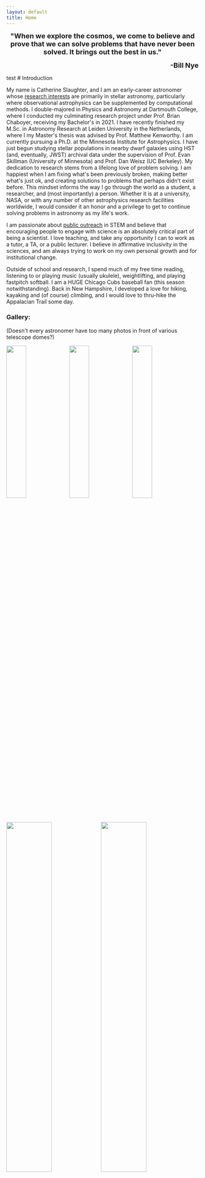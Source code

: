 ```yaml
---
layout: default
title: Home
---
```


<p align="center"><font size="+1">
    <b>"When we explore the cosmos, we come to believe and prove that we can solve problems that have never been solved. It brings out the best in us."</b>
</font></p>
<p align="right"><font size="+1">
    <b>-Bill Nye</b>
</font></p>
test
# Introduction

My name is Catherine Slaughter, and I am an early-career astronomer whose [research interests](http://www.catherineslaughter.space/research/) are primarily in stellar astronomy, particularly where observational astrophysics can be supplemented by computational methods. I double-majored in Physics and Astronomy at Dartmouth College, where I conducted my culminating research project under Prof. Brian Chaboyer, receiving my Bachelor's in 2021. I have recently finished my M.Sc. in Astronomy Research at Leiden University in the Netherlands, where I my Master's thesis was advised by Prof. Matthew Kenworthy. I am currently pursuing a Ph.D. at the Minnesota Institute for Astrophysics. I have just begun studying stellar populations in nearby dwarf galaxies using HST (and, eventually, JWST) archival data under the supervision of Prof. Evan Skillman (University of Minnesota) and Prof. Dan Weisz (UC Berkeley). My dedication to research stems from a lifelong love of problem solving. I am happiest when I am fixing what's been previously broken, making better what's just ok, and creating solutions to problems that perhaps didn't exist before. This mindset informs the way I go through the world as a student, a researcher, and (most importantly) a person. Whether it is at a university, NASA, or with any number of other astrophysics research facilities worldwide, I would consider it an honor and a privilege to get to continue solving problems in astronomy as my life's work.

I am passionate about [public outreach](http://www.catherineslaughter.space/outreach/) in STEM and believe that encouraging people to engage with science is an absolutely critical part of being a scientist. I love teaching, and take any opportunity I can to work as a tutor, a TA, or a public lecturer. I believe in affirmative inclusivity in the sciences, and am always trying to work on my own personal growth and for institutional change. 

Outside of school and research, I spend much of my free time reading, listening to or playing music (usually ukulele), weightlifting, and playing fastpitch softball. I am a HUGE Chicago Cubs baseball fan (this season notwithstanding). Back in New Hampshire, I developed a love for hiking, kayaking and (of course) climbing, and I would love to thru-hike the Appalacian Trail some day.

### Gallery:
(Doesn't every astronomer have too many photos in front of various telescope domes?)

<img src="../images_pdfs/photos/hearthands" width="32%">
<img src="../images_pdfs/photos/crabnebula" width="32%">
<img src="../images_pdfs/photos/SterrewachtDome.JPG" width="32%">

<img src="../images_pdfs/photos/aas241poster" width="48.5%"> 
<img src="../images_pdfs/photos/LeidenImage.jpg" width="48.5%"> 

<img src="../images_pdfs/photos/GradPic.jpg" width="32%"> 
<img src="../images_pdfs/photos/SALTSelfie.JPG" width="32%"> 
<img src="../images_pdfs/photos/KittpeakDome.jpg" width="32%"> 

<img src="../images_pdfs/photos/KittpeakBack.jpg" width="48.5%">
<img src="../images_pdfs/photos/PosterPres.JPG" width="48.5%">

<!--For more details see [GitHub Flavored Markdown](https://guides.github.com/features/mastering-markdown/).-->
